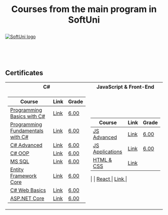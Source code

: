 # <p align="center"> Courses from the main program in SoftUni <p>

<a href="https://softuni.bg/trainings/courses" rel="Courses"> ![SoftUni logo][logo] </a>

[logo]: http://innovationstarterbox.bg/wp-content/uploads/2016/05/Softuni_logo_trasparent.png "Logo Title Text 2"

<br/>
<br/>
<br/>

<h2> Certificates </h2>

<table>

<tr>
  <th> C# </th>
  <th> JavaScript & Front-End </th>
</tr>

<tr>
  <td>

| **Course**                                                            | **Link**                                                   | **Grade**
| --------------------------------------------------------------------- | ---------------------------------------------------------- | --------------  |
| <a href="https://softuni.bg/trainings/3062/programming-basics-with-c-sharp-september-2020" > Programming Basics with C# </a>         | <a href="https://softuni.bg/certificates/details/88931/9bfbd8e0"> Link</a> | <a href="https://softuni.bg/certificates/details/88931/9bfbd8e0"> 6.00 </a> |
| <a href="https://softuni.bg/trainings/3213/csharp-fundamentals-january-2021/internal"> Programming Fundamentals with C# </a> | <a href="https://softuni.bg/certificates/details/103703/84bfcf20"> Link</a> | <a href="https://softuni.bg/certificates/details/103703/84bfcf20"> 6.00 </a> |
| <a href="https://softuni.bg/trainings/3343/csharp-advanced-may-2021/internal" > C# Advanced </a>   | <a href="https://softuni.bg/certificates/details/108648/b733532f"> Link</a> | <a href="https://softuni.bg/certificates/details/108648/b733532f"> 6.00 </a> |
| <a href="https://softuni.bg/trainings/3344/csharp-oop-june-2021/internal" > C# OOP </a>         | <a href="https://softuni.bg/certificates/details/113013/b0636067"> Link</a> | <a href="https://softuni.bg/certificates/details/113013/b0636067"> 6.00 </a> |
| <a href="https://softuni.bg/trainings/3531/ms-sql-september-2021/internal" > MS SQL </a>         | <a href="https://softuni.bg/certificates/details/114134/470506e9"> Link</a> | <a href="https://softuni.bg/certificates/details/114134/470506e9"> 6.00 </a> |
| <a href="https://softuni.bg/trainings/3492/entity-framework-core-october-2021" > Entity Framework Core </a>         | <a href="https://softuni.bg/certificates/details/119139/9f8182b1"> Link</a> | <a href="https://softuni.bg/certificates/details/119139/9f8182b1"> 6.00 </a> |
| <a href="https://softuni.bg/trainings/3353/csharp-web-basics-basics-may-2021/internal" > C# Web Basics </a>         | <a href="https://softuni.bg/certificates/details/132817/938d7954"> Link</a> | <a href="https://softuni.bg/certificates/details/132817/938d7954"> 6.00 </a>
| <a href="https://softuni.bg/trainings/3354/asp-dot-net-core-june-2021/internal" > ASP.NET Core </a>         | <a href="https://softuni.bg/certificates/details/133210/4f0163ff"> Link</a> | <a href="https://softuni.bg/certificates/details/133210/4f0163ff"> 6.00 </a>
    
</td>
<td>

| **Course**                                                                                  | **Link**                                                   | **Grade**
| ------------------------------------------------------------------------------------------- | ----------------------------------------------------------- | -------------- |
| <a href="https://softuni.bg/trainings/3588/js-advanced-january-2022"> JS Advanced </a>          | <a href="https://softuni.bg/certificates/details/126641/0294d7ec"> Link </a> | <a href="https://softuni.bg/certificates/details/126641/0294d7ec"> 6.00 </a>
| <a href="https://softuni.bg/trainings/3589/js-applications-february-2022"> JS Applications </a> | <a href="https://softuni.bg/certificates/details/130353/1388e463"> Link </a> | <a href="https://softuni.bg/certificates/details/130353/1388e463"> 6.00 </a>
| <a href="https://softuni.bg/trainings/3726/html-and-css-may-2022"> HTML & CSS </a> | <a href="https://softuni.bg/trainings/3726/html-and-css-may-2022"> Link </a> 
|
| <a href="https://softuni.bg/trainings/3727/reactjs-june-2022"> React </a> | <a href="https://softuni.bg/trainings/3727/reactjs-june-2022"> Link </a> 
| 

</td>
</tr>
